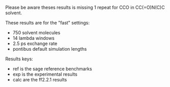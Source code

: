 Please be aware theses results is missing 1 repeat for CCO in CC(=O)N(C)C solvent.

These results are for the "fast" settings:
  - 750 solvent molecules
  - 14 lambda windows
  - 2.5 ps exchange rate
  - pontibus default simulation lengths

Results keys:
  - ref is the sage reference benchmarks
  - exp is the experimental results
  - calc are the ff2.2.1 results
